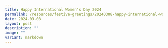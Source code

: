 ```yaml
---
title: Happy International Women's Day 2024
permalink: /resources/festive-greetings/20240308-happy-international-womens-day/
date: 2024-03-08
layout: post
description: ""
image: ""
variant: markdown
---
```

